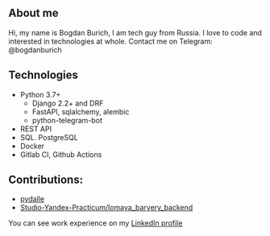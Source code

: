 ## About me
Hi, my name is Bogdan Burich, I am tech guy from Russia. I love to code and interested in technologies at whole.
Contact me on Telegram: @bogdanburich

## Technologies
- Python 3.7+ 
  - Django 2.2+ and DRF
  - FastAPI, sqlalchemy, alembic
  - python-telegram-bot
- REST API
- SQL. PostgreSQL
- Docker
- Gitlab CI, Github Actions

## Contributions:

- [pydalle](https://github.com/nottheswimmer/dalle/pulls?q=is%3Apr+author%3Abogdanburich+is%3Aclosed)
- [Studio-Yandex-Practicum/lomaya_baryery_backend](https://github.com/Studio-Yandex-Practicum/lomaya_baryery_backend/pulls?q=is%3Apr+author%3Abogdanburich+is%3Aclosed)

You can see work experience on my [LinkedIn profile](https://www.linkedin.com/in/bogdan-burich-5280821a6/)
